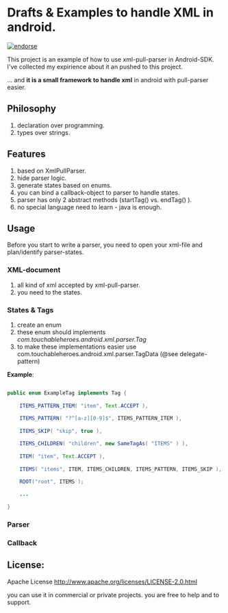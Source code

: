 Drafts & Examples to handle XML in android.
===========================================

[![endorse](https://api.coderwall.com/drdrej/endorsecount.png)](https://coderwall.com/drdrej)


This project is an example of how to use xml-pull-parser in Android-SDK.
I've collected my expirience about it an pushed to this project.

... and **it is a small framework to handle xml** in android with pull-parser easier.


## Philosophy 
1. declaration over programming. 
2. types over strings.

## Features
1. based on XmlPullParser.
2. hide parser logic.
3. generate states based on enums.
4. you can bind a callback-object to parser to handle states.
5. parser has only 2 abstract methods (startTag() vs. endTag() ).
6. no special language need to learn - java is enough.


## Usage

Before you start to write a parser, you need to open your xml-file and 
plan/identify parser-states. 

### XML-document

1. all kind of xml accepted by xml-pull-parser.
2. you need to the states.

### States & Tags

1. create an enum
2. these enum should implements *com.touchableheroes.android.xml.parser.Tag*
3. to make these implementations easier use com.touchableheroes.android.xml.parser.TagData (@see delegate-pattern)

**Example**:

```java

public enum ExampleTag implements Tag {
	
	ITEMS_PATTERN_ITEM( "item", Text.ACCEPT ),
	
	ITEMS_PATTERN( "?^[a-z][0-9]$", ITEMS_PATTERN_ITEM ),
	
	ITEMS_SKIP( "skip", true ),

	ITEMS_CHILDREN( "children", new SameTagAs( "ITEMS" ) ),
	
	ITEM( "item", Text.ACCEPT ),
	
	ITEMS( "items", ITEM, ITEMS_CHILDREN, ITEMS_PATTERN, ITEMS_SKIP ),
	
	ROOT("root", ITEMS );

    ...
    
}

```





### Parser

### Callback


## License: 
Apache License
http://www.apache.org/licenses/LICENSE-2.0.html

you can use it in commercial or private projects. you are free to help and to support.


